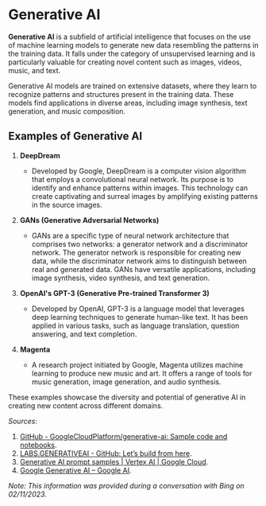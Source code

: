 # Generative AI

**Generative AI** is a subfield of artificial intelligence that focuses on the use of machine learning models to generate new data resembling the patterns in the training data. It falls under the category of unsupervised learning and is particularly valuable for creating novel content such as images, videos, music, and text.

Generative AI models are trained on extensive datasets, where they learn to recognize patterns and structures present in the training data. These models find applications in diverse areas, including image synthesis, text generation, and music composition.

## Examples of Generative AI

1. **DeepDream**
   - Developed by Google, DeepDream is a computer vision algorithm that employs a convolutional neural network. Its purpose is to identify and enhance patterns within images. This technology can create captivating and surreal images by amplifying existing patterns in the source images.

2. **GANs (Generative Adversarial Networks)**
   - GANs are a specific type of neural network architecture that comprises two networks: a generator network and a discriminator network. The generator network is responsible for creating new data, while the discriminator network aims to distinguish between real and generated data. GANs have versatile applications, including image synthesis, video synthesis, and text generation.

3. **OpenAI's GPT-3 (Generative Pre-trained Transformer 3)**
   - Developed by OpenAI, GPT-3 is a language model that leverages deep learning techniques to generate human-like text. It has been applied in various tasks, such as language translation, question answering, and text completion.

4. **Magenta**
   - A research project initiated by Google, Magenta utilizes machine learning to produce new music and art. It offers a range of tools for music generation, image generation, and audio synthesis.

These examples showcase the diversity and potential of generative AI in creating new content across different domains.

*Sources:*

1. [GitHub - GoogleCloudPlatform/generative-ai: Sample code and notebooks](https://github.com/GoogleCloudPlatform/generative-ai).
2. [LABS.GENERATIVEAI - GitHub: Let’s build from here](https://github.com/microsoft/Excel-Labs/blob/main/labs-generative-ai/README.md).
3. [Generative AI prompt samples | Vertex AI | Google Cloud](https://cloud.google.com/vertex-ai/docs/generative-ai/learn/prompt-samples).
4. [Google Generative AI – Google AI](https://ai.google/discover/generativeai).

*Note: This information was provided during a conversation with Bing on 02/11/2023.*
